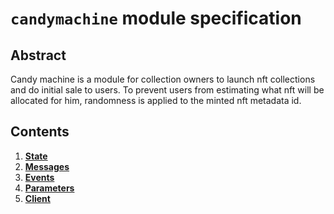 # `candymachine` module specification

## Abstract

Candy machine is a module for collection owners to launch nft collections and do initial sale to users.
To prevent users from estimating what nft will be allocated for him, randomness is applied to the minted nft metadata id.

## Contents

1. **[State](01_state.md)**
2. **[Messages](02_messages.md)**
3. **[Events](03_events.md)**
4. **[Parameters](04_params.md)**
5. **[Client](05_client.md)**
